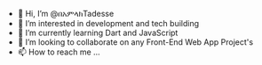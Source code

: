 - 👋 Hi, I’m @በአምላክTadesse
- 👀 I’m interested in development and tech building
- 🌱 I’m currently learning Dart and JavaScript
- 💞️ I’m looking to collaborate on any Front-End Web App Project's
- 📫 How to reach me ...

<!---
beamlakTadesse01/beamlakTadesse01 is a ✨ special ✨ repository because its `README.md` (this file) appears on your GitHub profile.
You can click the Preview link to take a look at your changes.
--->

